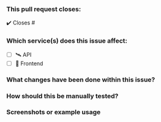 ### This pull request closes:

<!-- insert issue id -->

✔️ Closes #

### Which service(s) does this issue affect:

- [ ] 🛰️ API
- [ ] 🛒 Frontend

### What changes have been done within this issue?

<!--- Write a short summary here -->

### How should this be manually tested?

<!--- Write the steps here -->

### Screenshots or example usage

<!--- Insert images here -->
